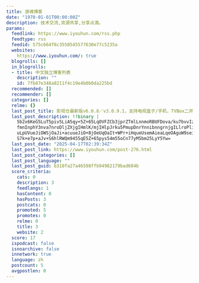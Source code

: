 ```yaml
---
title: 游魂博客
date: "1970-01-01T00:00:00Z"
description: 技术交流,资源共享,分享点滴。
params:
  feedlink: https://www.iyouhun.com/rss.php
  feedtype: rss
  feedid: 575c664f6c3550545577630e77c5235a
  websites:
    https://www.iyouhun.com/: true
  blogrolls: []
  in_blogrolls:
  - title: 中文独立博客列表
    description: ""
    id: 7fb87e348a8211f4c19e4b0b0da225bd
  recommended: []
  recommender: []
  categories: []
  relme: {}
  last_post_title: 影视仓最新版v6.0.8／v3.0.9.1，支持电视盒子/手机，TVBox二开制作！
  last_post_description: !!binary |
    5b2x6KeG5LuT5piv5LiA5qy+5Z+65LqOVFZCb3jprZTmlLnnmoRBUFDova/ku7bvvIzlhb
    fmnInphY3nva7nroDljZXjgIHmlK/mjIHlpJrku5PmupDnrYnnibnngrnjgILlroPliIbk
    uLpUVueJiOWSjOaJi+acuueJiO+8jOeUqOaIt+WPr+iHqueUsemAieaLqeOAguW9seinhu
    S7k+e7p+aJv+S6hlRWQm9455qE5Z+65pys54m55oCn77yM5bm25LyY5Yw=
  last_post_date: "2025-04-17T02:39:34Z"
  last_post_link: https://www.iyouhun.com/post-276.html
  last_post_categories: []
  last_post_language: ""
  last_post_guid: b310fa27a46598ffb94982179bad604b
  score_criteria:
    cats: 0
    description: 3
    feedlangs: 1
    hasContent: 0
    hasPosts: 3
    postcats: 0
    promoted: 5
    promotes: 0
    relme: 0
    title: 3
    website: 2
  score: 17
  ispodcast: false
  isnoarchive: false
  innetwork: true
  language: zh
  postcount: 5
  avgpostlen: 0
---
```

